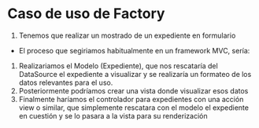 # Caso de uso de Factory
1. Tenemos que realizar un mostrado de un expediente en formulario
* El proceso que segiriamos habitualmente en un framework MVC, sería:
 1. Realizariamos el Modelo (Expediente), que nos rescataría del DataSource el expediente a visualizar y se realizaría un formateo de los datos relevantes para el uso.
 2. Posteriormente podríamos crear una vista donde visualizar esos datos
 3. Finalmente haríamos el controlador para expedientes con una acción view o similar, que simplemente rescatara con el modelo el expediente en cuestión y se lo pasara a la vista para su renderización
